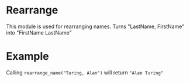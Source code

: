 Rearrange
=========

This module is used for rearranging names.
Turns "LastName, FirstName" into "FirstName LastName"

# Example


Calling `rearrange_name("Turing, Alan")` will return `"Alan Turing"`